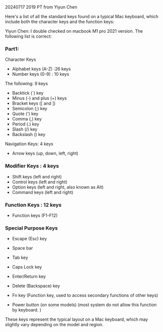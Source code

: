 20240717 2019 PT from Yiyun Chen


Here's a list of all the standard keys found on a typical Mac keyboard, which include both the character keys and the function keys:

Yiyun Chen: I double checked on macbook M1 pro 2021 version. The following list is correct:

### Part1: 
Character Keys
- Alphabet keys (A-Z) :26 keys
- Number keys (0-9) : 10 keys

The following: 9 keys

- Backtick (`) key
- Minus (-) and plus (+) keys
- Bracket keys ([ and ])
- Semicolon (;) key
- Quote (') key
- Comma (,) key
- Period (.) key
- Slash (/) key
- Backslash (\) key

Navigation Keys: 4 keys
- Arrow keys (up, down, left, right)


### Modifier Keys : 4 keys

- Shift keys (left and right)
- Control keys (left and right)
- Option keys (left and right, also known as Alt)
- Command keys (left and right)

### Function Keys : 12 keys
- Function keys (F1-F12)


### Special Purpose Keys
- Escape (Esc) key
- Space bar
- Tab key
- Caps Lock key
- Enter/Return key
- Delete (Backspace) key
- Fn key (Function key, used to access secondary functions of other keys)


- Power button (on some models) (most system do not allow this function by keyboard. )

These keys represent the typical layout on a Mac keyboard, which may slightly vary depending on the model and region.